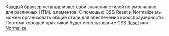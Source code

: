 #

Каждый браузер устанавливает свои значения стилей по умолчанию для
различных HTML-элементов. С помощью CSS Reset и Normalize мы можем
организовать общие стили для обеспечения кроссбраузерности. Поэтому
хорошей практикой будет использование CSS
[Reset](https://github.com/filipelinhares/ress)
или [Normalize](https://github.com/necolas/normalize.css/).



